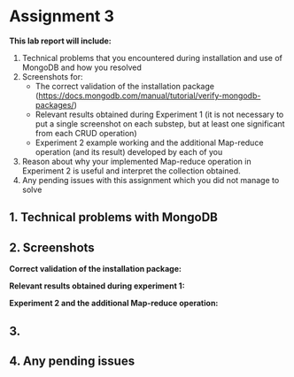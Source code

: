 # Assignment 3 

**This lab report will include:** 
1. Technical problems that you encountered during installation and use of MongoDB and how you resolved
2. Screenshots for:
    * The correct validation of the installation package (https://docs.mongodb.com/manual/tutorial/verify-mongodb-packages/)
    * Relevant results obtained during Experiment 1 (it is not necessary to put a single screenshot on each substep, but at least one significant  from each CRUD operation)
    * Experiment 2 example working and the additional Map-reduce operation (and its result) developed by each of you
3. Reason about why your implemented Map-reduce operation in Experiment 2 is useful and interpret the collection obtained.
4. Any pending issues with this assignment which you did not manage to solve



## 1. Technical problems with MongoDB

## 2. Screenshots 

**Correct validation of the installation package:**

**Relevant results obtained during experiment 1:**

**Experiment 2 and the additional Map-reduce operation:**

## 3. 

## 4. Any pending issues 

